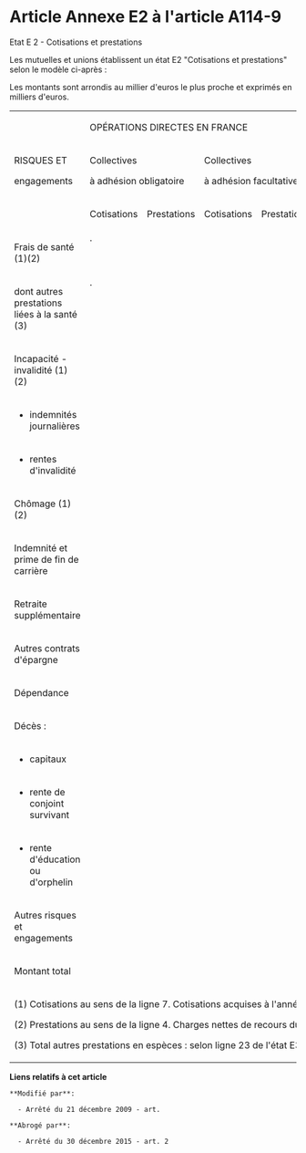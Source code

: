 # Article Annexe E2 à l'article A114-9

Etat E 2 - Cotisations et prestations

Les mutuelles et unions établissent un état E2 "Cotisations et prestations" selon le modèle ci-après : 

Les montants sont arrondis au millier d'euros le plus proche et exprimés en milliers d'euros. 
<table>
  <tbody>
    <tr>
      <td rowspan="3" width="221">

RISQUES ET 

engagements 

</td>
      <td colspan="8" width="656">

OPÉRATIONS DIRECTES EN FRANCE

</td>
    </tr>
    <tr>
      <td colspan="2" width="168">

Collectives

à adhésion obligatoire

</td>
      <td colspan="2" width="168">

Collectives

à adhésion facultative

</td>
      <td width="165" colspan="2">

Individuelles

</td>
      <td colspan="2" width="155">

Total

</td>
    </tr>
    <tr>
      <td width="84">

Cotisations

</td>
      <td width="84">

Prestations

</td>
      <td width="84">

Cotisations

</td>
      <td width="84">

Prestations

</td>
      <td width="84">

Cotisations

</td>
      <td width="81">

Prestations

</td>
      <td width="75">

Cotisations

</td>
      <td width="80">

Prestations

</td>
    </tr>
    <tr>
      <td valign="top" width="221">

Frais de santé (1)(2)

</td>
      <td width="84" valign="top">.</td>
      <td valign="top" width="84">
      </td><td valign="top" width="84">
      </td><td width="84" valign="top">
      </td><td valign="top" width="84">
      </td><td width="81" valign="top">
      </td><td width="75" valign="top">
      </td><td valign="top" width="80">
    </td></tr>
    <tr>
      <td width="221" valign="top">

dont autres prestations liées à la santé (3)

</td>
      <td valign="top" width="84">.</td>
      <td valign="top" width="84">
      </td><td valign="top" width="84">
      </td><td valign="top" width="84">
      </td><td width="84" valign="top">
      </td><td valign="top" width="81">
      </td><td width="75" valign="top">
      </td><td width="80" valign="top">
    </td></tr>
    <tr>
      <td valign="top" width="221">

Incapacité - invalidité (1)(2)

</td>
      <td width="84" valign="top">
      </td><td width="84" valign="top">
      </td><td valign="top" width="84">
      </td><td valign="top" width="84">
      </td><td width="84" valign="top">
      </td><td valign="top" width="81">
      </td><td valign="top" width="75">
      </td><td width="80" valign="top">
    </td></tr>
    <tr>
      <td valign="top" width="221">

- indemnités journalières

</td>
      <td width="84" valign="top">
      </td><td valign="top" width="84">
      </td><td valign="top" width="84">
      </td><td width="84" valign="top">
      </td><td valign="top" width="84">
      </td><td width="81" valign="top">
      </td><td width="75" valign="top">
      </td><td valign="top" width="80">
    </td></tr>
    <tr>
      <td valign="top" width="221">

- rentes d'invalidité 

</td>
      <td valign="top" width="84">
      </td><td width="84" valign="top">
      </td><td width="84" valign="top">
      </td><td width="84" valign="top">
      </td><td valign="top" width="84">
      </td><td valign="top" width="81">
      </td><td valign="top" width="75">
      </td><td width="80" valign="top">
    </td></tr>
    <tr>
      <td width="221" valign="top">

Chômage (1)(2)

</td>
      <td valign="top" width="84">
      </td><td width="84" valign="top">
      </td><td valign="top" width="84">
      </td><td valign="top" width="84">
      </td><td valign="top" width="84">
      </td><td width="81" valign="top">
      </td><td width="75" valign="top">
      </td><td width="80" valign="top">
    </td></tr>
    <tr>
      <td valign="top" width="221">

Indemnité et prime de fin de carrière

</td>
      <td valign="top" width="84">
      </td><td valign="top" width="84">
      </td><td width="84" valign="top">
      </td><td width="84" valign="top">
      </td><td width="84" valign="top">
      </td><td width="81" valign="top">
      </td><td valign="top" width="75">
      </td><td valign="top" width="80">
    </td></tr>
    <tr>
      <td valign="top" width="221">

Retraite supplémentaire 

</td>
      <td valign="top" width="84">
      </td><td width="84" valign="top">
      </td><td valign="top" width="84">
      </td><td width="84" valign="top">
      </td><td width="84" valign="top">
      </td><td width="81" valign="top">
      </td><td width="75" valign="top">
      </td><td valign="top" width="80">
    </td></tr>
    <tr>
      <td width="221" valign="top">

Autres contrats d'épargne

</td>
      <td valign="top" width="84">
      </td><td width="84" valign="top">
      </td><td width="84" valign="top">
      </td><td valign="top" width="84">
      </td><td valign="top" width="84">
      </td><td width="81" valign="top">
      </td><td width="75" valign="top">
      </td><td width="80" valign="top">
    </td></tr>
    <tr>
      <td valign="top" width="221">

Dépendance

</td>
      <td valign="top" width="84">
      </td><td valign="top" width="84">
      </td><td width="84" valign="top">
      </td><td width="84" valign="top">
      </td><td width="84" valign="top">
      </td><td valign="top" width="81">
      </td><td width="75" valign="top">
      </td><td width="80" valign="top">
    </td></tr>
    <tr>
      <td width="221" valign="top">

Décès : 

</td>
      <td width="84" valign="top">
      </td><td valign="top" width="84">
      </td><td width="84" valign="top">
      </td><td width="84" valign="top">
      </td><td width="84" valign="top">
      </td><td width="81" valign="top">
      </td><td valign="top" width="75">
      </td><td width="80" valign="top">
    </td></tr>
    <tr>
      <td valign="top" width="221">

- capitaux

</td>
      <td width="84" valign="top">
      </td><td valign="top" width="84">
      </td><td width="84" valign="top">
      </td><td valign="top" width="84">
      </td><td valign="top" width="84">
      </td><td valign="top" width="81">
      </td><td valign="top" width="75">
      </td><td width="80" valign="top">
    </td></tr>
    <tr>
      <td valign="top" width="221">

- rente de conjoint survivant

</td>
      <td valign="top" width="84">
      </td><td valign="top" width="84">
      </td><td valign="top" width="84">
      </td><td width="84" valign="top">
      </td><td width="84" valign="top">
      </td><td width="81" valign="top">
      </td><td width="75" valign="top">
      </td><td width="80" valign="top">
    </td></tr>
    <tr>
      <td valign="top" width="221">

- rente d'éducation ou d'orphelin

</td>
      <td width="84" valign="top">
      </td><td width="84" valign="top">
      </td><td valign="top" width="84">
      </td><td width="84" valign="top">
      </td><td width="84" valign="top">
      </td><td valign="top" width="81">
      </td><td valign="top" width="75">
      </td><td valign="top" width="80">
    </td></tr>
    <tr>
      <td width="221" valign="top">

Autres risques et engagements 

</td>
      <td valign="top" width="84">
      </td><td width="84" valign="top">
      </td><td width="84" valign="top">
      </td><td valign="top" width="84">
      </td><td width="84" valign="top">
      </td><td width="81" valign="top">
      </td><td width="75" valign="top">
      </td><td width="80" valign="top">
    </td></tr>
    <tr>
      <td width="221" valign="top">

Montant total

</td>
      <td valign="top" width="84">
      </td><td width="84" valign="top">
      </td><td valign="top" width="84">
      </td><td width="84" valign="top">
      </td><td width="84" valign="top">
      </td><td width="81" valign="top">
      </td><td width="75" valign="top">
      </td><td width="80" valign="top">
    </td></tr>
    <tr>
      <td width="877" colspan="9">

(1) Cotisations au sens de la ligne 7. Cotisations acquises à l'année du tableau C de l'état C10

(2) Prestations au sens de la ligne 4. Charges nettes de recours du même tableau C.

(3) Total autres prestations en espèces : selon ligne 23 de l'état E3

</td>
    </tr>
  </tbody>
</table>

**Liens relatifs à cet article**

	**Modifié par**:

	  - Arrêté du 21 décembre 2009 - art.

	**Abrogé par**:

	  - Arrêté du 30 décembre 2015 - art. 2
